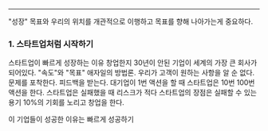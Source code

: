 
---

"성장" 목표와 우리의 위치를 개관적으로 이행하고 목표를 향해 나아가는게 중요하다.
### 1. 스타트업처럼 시작하기

스타트업이 빠르게 성장하는 이유 창업한지 30년이 안된 기업이 세계의 가장 큰 회사가 되어있다.
"속도"와 "목표" 애자일의 방법론. 우리가 고객이 원하는 사항을 알 순 없다.
문제를 포착한다.
피드백을 받는다.
대기업이 1번 액션을 할 때 스타트업은 10번 100번 액션을 한다.
스타트업은 실패했을 때 리스크가 적다
스타트업의 장점은 실패할 수 있는 용기
10%의 기회를 노리고 창업을 한다.

이 기업들이 성공한 이유는 빠르게 성공하기